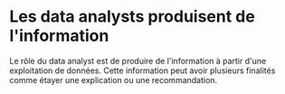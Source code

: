 # Les data analysts produisent de l'information

Le rôle du data analyst est de produire de l'information à partir d'une exploitation de données. Cette information peut avoir plusieurs finalités comme étayer une explication ou une recommandation.